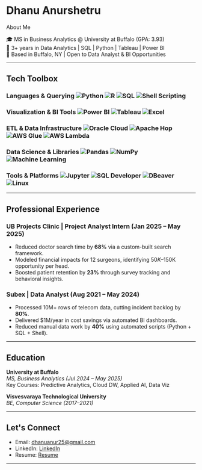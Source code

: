 # Dhanu Anurshetru

About Me

🎓 MS in Business Analytics @ University at Buffalo (GPA: 3.93)  
💼 3+ years in Data Analytics | SQL | Python | Tableau | Power BI  
📍 Based in Buffalo, NY | Open to Data Analyst & BI Opportunities

---

## Tech Toolbox

### Languages & Querying ![Python](https://img.shields.io/badge/Python-3776AB?logo=python&logoColor=white) ![R](https://img.shields.io/badge/R-276DC3?logo=r&logoColor=white) ![SQL](https://img.shields.io/badge/SQL-336791?logo=postgresql&logoColor=white) ![Shell Scripting](https://img.shields.io/badge/Shell-FFD500?logo=gnu-bash&logoColor=black)

### Visualization & BI Tools ![Power BI](https://img.shields.io/badge/PowerBI-F2C811?logo=powerbi&logoColor=black) ![Tableau](https://img.shields.io/badge/Tableau-E97627?logo=tableau&logoColor=white) ![Excel](https://img.shields.io/badge/Excel-217346?logo=microsoft-excel&logoColor=white)

### ETL & Data Infrastructure ![Oracle Cloud](https://img.shields.io/badge/Oracle%20Cloud-F80000?logo=oracle&logoColor=white) ![Apache Hop](https://img.shields.io/badge/Apache%20Hop-231F20?logo=apache&logoColor=white) ![AWS Glue](https://img.shields.io/badge/AWS%20Glue-232F3E?logo=amazon-aws&logoColor=white) ![AWS Lambda](https://img.shields.io/badge/AWS%20Lambda-FF9900?logo=aws-lambda&logoColor=white)

### Data Science & Libraries ![Pandas](https://img.shields.io/badge/Pandas-150458?logo=pandas&logoColor=white) ![NumPy](https://img.shields.io/badge/NumPy-013243?logo=numpy&logoColor=white) ![Machine Learning](https://img.shields.io/badge/ML-Skill-blue?style=flat-square)

### Tools & Platforms ![Jupyter](https://img.shields.io/badge/Jupyter-F37626?logo=jupyter&logoColor=white) ![SQL Developer](https://img.shields.io/badge/SQLDeveloper-F80000?logo=oracle&logoColor=white) ![DBeaver](https://img.shields.io/badge/DBeaver-372923?logo=dbeaver&logoColor=white) ![Linux](https://img.shields.io/badge/Linux-FCC624?logo=linux&logoColor=black)

---

## Professional Experience

### UB Projects Clinic | Project Analyst Intern (Jan 2025 – May 2025)
- Reduced doctor search time by **68%** via a custom-built search framework.
- Modeled financial impacts for 12 surgeons, identifying $50K–$150K opportunity per head.
- Boosted patient retention by **23%** through survey tracking and behavioral insights.

### Subex | Data Analyst (Aug 2021 – May 2024)
- Processed 10M+ rows of telecom data, cutting incident backlog by **80%**.
- Delivered $1M/year in cost savings via automated BI dashboards.
- Reduced manual data work by **40%** using automated scripts (Python + SQL + Shell).

---
## Education

 **University at Buffalo**  
*MS, Business Analytics (Jul 2024 – May 2025)*  
Key Courses: Predictive Analytics, Cloud DW, Applied AI, Data Viz

**Visvesvaraya Technological University**  
*BE, Computer Science (2017–2021)*

---

## Let's Connect
-  Email: dhanuanur25@gmail.com  
-  LinkedIn: [LinkedIn](https://www.linkedin.com/in/dhanu-anurshetru-230285199)  
-  Resume: [Resume](https://github.com/DhanuAnurshetru/DhanuAnurshetru/blob/main/Dhanu_Anurshetru_Analyst.pdf)


---

<!-- ! ![Dhanu's GitHub stats](https://github-readme-stats.vercel.app/api?username=Dhanuanur25&show_icons=true&theme=radical)
## ![Top Langs](https://github-readme-stats.vercel.app/api/top-langs/?username=Dhanuanur25&layout=compact&theme=radical)

---
